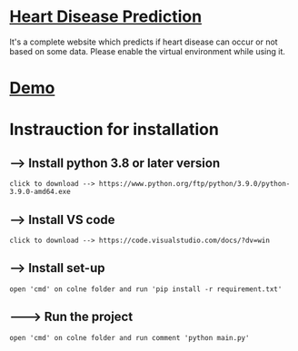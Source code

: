 # [Heart Disease Prediction](https://sam509.pythonanywhere.com/)
It's a complete website which predicts if heart disease can occur or not based on some data. Please enable the virtual environment while using it.


# [Demo](https://sam509.pythonanywhere.com/)

# Instrauction for installation
## --> Install python 3.8 or later version
    click to download --> https://www.python.org/ftp/python/3.9.0/python-3.9.0-amd64.exe
    
## --> Install VS code
    click to download --> https://code.visualstudio.com/docs/?dv=win

## --> Install set-up
    open 'cmd' on colne folder and run 'pip install -r requirement.txt'
    
## ---> Run the project
    open 'cmd' on colne folder and run comment 'python main.py'
     
